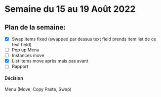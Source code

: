 # Semaine du 15 au 19 Août 2022

## Plan de la semaine:
- [x] Swap items fixed (swapped par dessus text field prends item list de ce text field)
- [ ] Pop up Menu
- [ ] Instances move
- [x] List items move après mais pas avant
- [ ] Rapport

#### Décision

Menu (Move, Copy Paste, Swap)